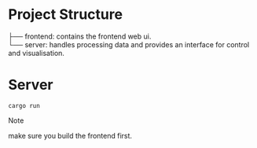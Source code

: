 # Project Structure
├── frontend: contains the frontend web ui.\
└── server: handles processing data and provides an interface for control and visualisation.

# Server
`cargo run`

> [!NOTE]
> make sure you build the frontend first.
